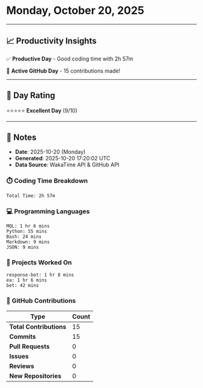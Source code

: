 # Monday, October 20, 2025

---

## 📈 Productivity Insights

✅ **Productive Day** - Good coding time with 2h 57m

🚀 **Active GitHub Day** - 15 contributions made!

---

## 🎯 Day Rating

⭐⭐⭐⭐⭐ **Excellent Day** (9/10)

---

## 📝 Notes

- **Date**: 2025-10-20 (Monday)
- **Generated**: 2025-10-20 17:20:02 UTC
- **Data Source**: WakaTime API & GitHub API


### ⏱️ Coding Time Breakdown

```
Total Time: 2h 57m
```

### 💻 Programming Languages

```
MQL: 1 hr 6 mins
Python: 55 mins
Bash: 24 mins
Markdown: 9 mins
JSON: 9 mins
```

### 📂 Projects Worked On

```
response-bot: 1 hr 8 mins
ea: 1 hr 6 mins
bet: 42 mins

```


### 🐙 GitHub Contributions

| Type | Count |
|------|-------|
| **Total Contributions** | 15 |
| **Commits** | 15 |
| **Pull Requests** | 0 |
| **Issues** | 0 |
| **Reviews** | 0 |
| **New Repositories** | 0 |

